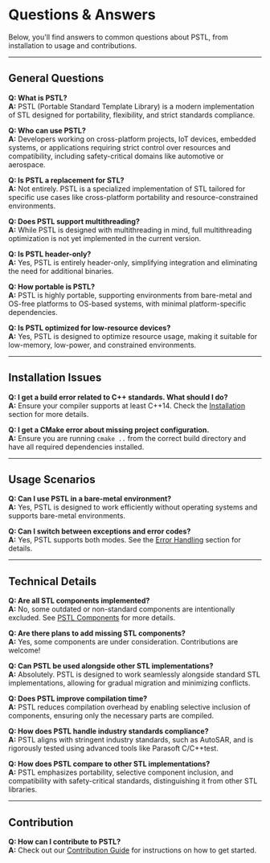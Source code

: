 # Questions & Answers

Below, you'll find answers to common questions about PSTL, from installation to usage and contributions.

---

## General Questions

**Q: What is PSTL?**  
**A:** PSTL (Portable Standard Template Library) is a modern implementation of STL designed for portability, flexibility, and strict standards compliance.

**Q: Who can use PSTL?**  
**A:** Developers working on cross-platform projects, IoT devices, embedded systems, or applications requiring strict control over resources and compatibility, including safety-critical domains like automotive or aerospace.

**Q: Is PSTL a replacement for STL?**  
**A:** Not entirely. PSTL is a specialized implementation of STL tailored for specific use cases like cross-platform portability and resource-constrained environments.

**Q: Does PSTL support multithreading?**  
**A:** While PSTL is designed with multithreading in mind, full multithreading optimization is not yet implemented in the current version.

**Q: Is PSTL header-only?**  
**A:** Yes, PSTL is entirely header-only, simplifying integration and eliminating the need for additional binaries.

**Q: How portable is PSTL?**  
**A:** PSTL is highly portable, supporting environments from bare-metal and OS-free platforms to OS-based systems, with minimal platform-specific dependencies.

**Q: Is PSTL optimized for low-resource devices?**  
**A:** Yes, PSTL is designed to optimize resource usage, making it suitable for low-memory, low-power, and constrained environments.

---

## Installation Issues

**Q: I get a build error related to C++ standards. What should I do?**  
**A:** Ensure your compiler supports at least C++14. Check the [Installation](installation.md) section for more details.

**Q: I get a CMake error about missing project configuration.**  
**A:** Ensure you are running `cmake ..` from the correct build directory and have all required dependencies installed.

---

## Usage Scenarios

**Q: Can I use PSTL in a bare-metal environment?**  
**A:** Yes, PSTL is designed to work efficiently without operating systems and supports bare-metal environments.

**Q: Can I switch between exceptions and error codes?**  
**A:** Yes, PSTL supports both modes. See the [Error Handling](advanced/errors.md) section for details.

---

## Technical Details

**Q: Are all STL components implemented?**  
**A:** No, some outdated or non-standard components are intentionally excluded. See [PSTL Components](resources/pstl_components.md) for more details.

**Q: Are there plans to add missing STL components?**  
**A:** Yes, some components are under consideration. Contributions are welcome!

**Q: Can PSTL be used alongside other STL implementations?**  
**A:** Absolutely. PSTL is designed to work seamlessly alongside standard STL implementations, allowing for gradual migration and minimizing conflicts.

**Q: Does PSTL improve compilation time?**  
**A:** PSTL reduces compilation overhead by enabling selective inclusion of components, ensuring only the necessary parts are compiled.

**Q: How does PSTL handle industry standards compliance?**  
**A:** PSTL aligns with stringent industry standards, such as AutoSAR, and is rigorously tested using advanced tools like Parasoft C/C++test.

**Q: How does PSTL compare to other STL implementations?**  
**A:** PSTL emphasizes portability, selective component inclusion, and compatibility with safety-critical standards, distinguishing it from other STL libraries.

---

## Contribution

**Q: How can I contribute to PSTL?**  
**A:** Check out our [Contribution Guide](contributing.md) for instructions on how to get started.

